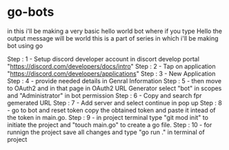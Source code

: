 # go-bots



in this i'll be making a very basic hello world bot where if you type Hello the output message will be world
this is a part of series in which i'll be making bot using go

Step : 1 - Setup discord developer account in discort develop portal "https://discord.com/developers/docs/intro"
Step : 2 - Tap on application "https://discord.com/developers/applications"
Step : 3 - New Application
Step : 4 - provide needed details in Genral Information
Step : 5 - then move to OAuth2 and in that page in OAuth2 URL Generator select "bot" in scopes and "Administrator" in bot permission
Step : 6 - Copy and search fpr gemerated URL
Step : 7 - Add server and select continue in pop up
Step : 8 - go to bot and reset token copy the obtained token and paste it intead of the token in main.go.
Step : 9 - in project terminal type "git mod init" to initiate the project and "touch main.go" to create a go file.
Step : 10 - for runnign the project save all changes and type "go run ." in terminal of project
